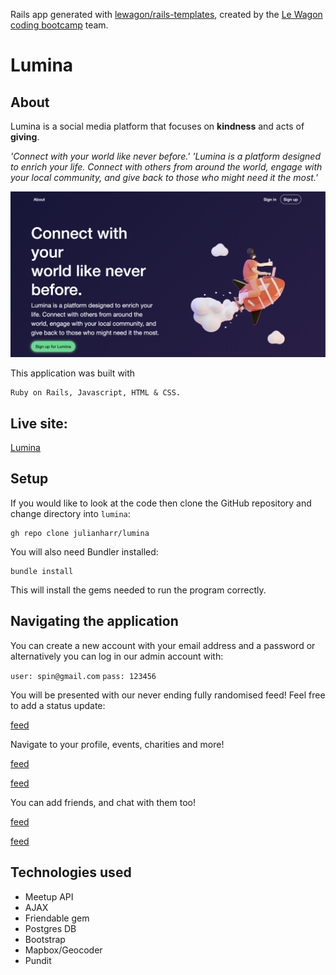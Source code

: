 Rails app generated with [lewagon/rails-templates](https://github.com/lewagon/rails-templates), created by the [Le Wagon coding bootcamp](https://www.lewagon.com) team.


# Lumina

## About

Lumina is a social media platform that focuses on **kindness** and acts of **giving**.

*'Connect with your world like never before.'*
*'Lumina is a platform designed to enrich your life. Connect with others from around the world, engage with your local community, and give back to those who might need it the most.'*

![UI - Home](docs/home.png)

This application was built with
```
Ruby on Rails, Javascript, HTML & CSS.
```

## Live site:

[Lumina](https://www.love-lumina.me/)

## Setup

If you would like to look at the code then clone the GitHub repository and change directory into `lumina`:
```
gh repo clone julianharr/lumina
```

You will also need Bundler installed:
```
bundle install
```
This will install the gems needed to run the program correctly.

## Navigating the application

You can create a new account with your email address and a password or alternatively you can log in our admin account with:

`user: spin@gmail.com`
`pass: 123456`


You will be presented with our never ending fully randomised feed! Feel free to add a status update:

[feed](docs/feed.png)

Navigate to your profile, events, charities and more!

[feed](docs/profile.png)

[feed](docs/charities.png)


You can add friends, and chat with them too!

[feed](docs/friends.png)

[feed](docs/chat.png)


## Technologies used

- Meetup API
- AJAX
- Friendable gem
- Postgres DB
- Bootstrap
- Mapbox/Geocoder
- Pundit

